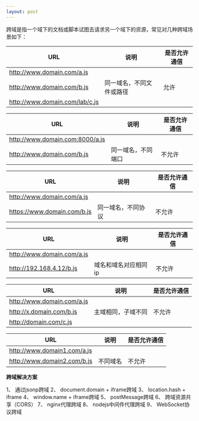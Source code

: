 ```yaml
---
layout: post
---  
```

 
 跨域是指一个域下的文档或脚本试图去请求另一个域下的资源，常见对几种跨域场景如下：


URL                            |          说明                |    是否允许通信
-------------------------------| ---------------------------- | ---------------------
http://www.domain.com/a.js |                                  |
http://www.domain.com/b.js  |       同一域名，不同文件或路径     |    允许
http://www.domain.com/lab/c.js |                              |

URL                            |          说明                |    是否允许通信
-------------------------------| ---------------------------- | ---------------------
http://www.domain.com:8000/a.js |                            |
http://www.domain.com/b.js       |  同一域名，不同端口         |       不允许

URL                            |          说明                |    是否允许通信
-------------------------------| ---------------------------- | ---------------------
http://www.domain.com/a.js |                                  |
https://www.domain.com/b.js |       同一域名，不同协议          |      不允许

URL                            |          说明                |    是否允许通信
-------------------------------| ---------------------------- | ---------------------
http://www.domain.com/a.js|                                   |
http://192.168.4.12/b.js     |      域名和域名对应相同ip        |      不允许

URL                            |          说明                |    是否允许通信
-------------------------------| ---------------------------- | ---------------------
http://www.domain.com/a.js |                                  |
http://x.domain.com/b.js    |       主域相同，子域不同           |     不允许
http://domain.com/c.js |                                      |

URL                            |          说明                |    是否允许通信
-------------------------------| ---------------------------- | ---------------------
http://www.domain1.com/a.js |                                 |
http://www.domain2.com/b.js  |      不同域名                    |     不允许

**跨域解决方案**  

1、 通过jsonp跨域
2、 document.domain + iframe跨域
3、 location.hash + iframe
4、 window.name + iframe跨域
5、 postMessage跨域
6、 跨域资源共享（CORS）
7、 nginx代理跨域
8、 nodejs中间件代理跨域
9、 WebSocket协议跨域